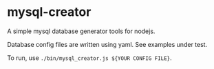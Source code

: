 # mysql-creator

A simple mysql database generator tools for nodejs.

Database config files are written using yaml. See examples under test.

To run, use `./bin/mysql_creator.js ${YOUR CONFIG FILE}`.